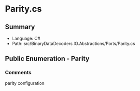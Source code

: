 ﻿# Parity.cs

## Summary

* Language: C#
* Path: src/BinaryDataDecoders.IO.Abstractions/Ports/Parity.cs

## Public Enumeration - Parity

### Comments

 <summary>
 parity configuration
 </summary>

